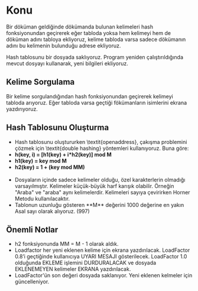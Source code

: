 # Konu
<p>Bir döküman geldiğinde dökümanda bulunan kelimeleri hash fonksiyonundan geçirerek eğer tabloda yoksa hem kelimeyi hem de döküman adını tabloya ekliyoruz, kelime tabloda varsa sadece dökümanın adını bu kelimenin bulunduğu adrese ekliyoruz.</p>
<p>Hash tablosunu bir dosyada saklıyoruz. Program yeniden çalıştırıldığında mevcut dosyayı kullanarak, yeni bilgileri ekliyoruz.</p>

## Kelime Sorgulama
<p>Bir kelime sorgulandığından hash fonksiyonundan geçirerek kelimeyi tabloda arıyoruz. Eğer tabloda varsa geçtiği fökümanların isimlerini ekrana yazdırıyoruz.</p>

## Hash Tablosunu Oluşturma
<ul>
<li>Hash tablosunu oluştururken \textit{openaddress}, çakışma problemini çözmek için \textit{double hashing} yöntemleri kullanıyoruz. Buna göre:</li>

<li><b>h(key, i) = [h1(key) + i*h2(key)] mod M</b></li>
<li><b>h1(key) = key mod M</b></li>
<li><b>h2(key) = 1 + (key mod MM)</b></li>
<br>
<li>Dosyaların içinde sadece kelimeler olduğu, özel karakterlerin olmadığı varsayılmıştır. Kelimeler küçük-büyük harf karışık olabilir. Örneğin "Araba" ve "araba" aynı kelimelerdir. Kelimeleri sayıya çevirirken Horner Metodu kullanılacaktır.</li>
<li>Tablonun uzunluğu gösteren **M** değerini 1000 değerine en yakın Asal sayı olarak alıyoruz. (997)</li>
</ul>

## Önemli Notlar
<ul>
<li>h2 fonksiyonunda MM = M - 1 olarak aldık.</li>
<li>Loadfactor her yeni eklenen kelime için ekrana yazdırılacak. LoadFactor 0.8’i geçtiğinde kullanıcıya UYARI MESAJI gösterilecek. LoadFactor 1.0 olduğunda EKLEME işlemini DURDURALACAK ve dosyada EKLENEMEYEN kelimeler EKRANA yazdırılacak.</li>
<li>LoadFactor'ün son değeri dosyada saklanıyor. Yeni eklenen kelmeler için güncelleniyor.</li>
</ul>
